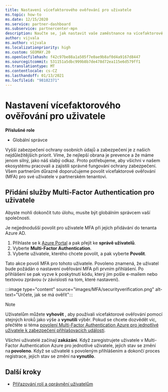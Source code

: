 ```yaml
---
title: Nastavení vícefaktorového ověřování pro uživatele
ms.topic: how-to
ms.date: 12/15/2020
ms.service: partner-dashboard
ms.subservice: partnercenter-mpn
description: Naučte se, jak nastavit vaše zaměstnance na vícefaktorové ověřování.
author: vijvala
ms.author: vijvala
ms.localizationpriority: high
ms.custom: SEOMAY.20
ms.openlocfilehash: f42c97be88a1a505f7e0ae9b8af0d4a9167d8447
ms.sourcegitcommit: 531151a5dbc999b8b7de478d72ea115e6d579ff1
ms.translationtype: MT
ms.contentlocale: cs-CZ
ms.lasthandoff: 01/13/2021
ms.locfileid: "98182371"
---
```

# <a name="set-up-your-users-with-multi-factor-authentication"></a>Nastavení vícefaktorového ověřování pro uživatele

**Příslušné role**

- Globální správce

Vyšší zabezpečení ochrany osobních údajů a zabezpečení je z našich nejdůležitějších priorit. Víme, že nejlepší obrana je prevence a že máme jenom silný, jako náš slabý odkaz. Proto potřebujeme, aby všichni v našem ekosystému pracovali a zajistili správné fungování ochrany zabezpečení. Všem partnerům důrazně doporučujeme povolit vícefaktorové ověřování (MFA) pro své uživatele v partnerském tenantovi. 

## <a name="add-multi-factor-authentication-for-your-users"></a>Přidání služby Multi-Factor Authentication pro uživatele

Abyste mohli dokončit tuto úlohu, musíte být globálním správcem vaší společnosti.

Je nejjednodušší povolit pro uživatele MFA při jejich přidávání do tenanta Azure AD.

1. Přihlaste se k [Azure Portal](https://portal.azure.com) a pak přejít ke **správě uživatelů**.
1. Vyberte **Multi-Factor Authentication**.
1. Vyberte uživatele, kterého chcete povolit, a pak vyberte **Povolit**.

Tato akce povolí MFA pro tohoto uživatele. Povoleno znamená, že uživatel bude požádán o nastavení ověřování MFA při prvním přihlášení. Po přihlášení se pak vyzve k poskytnutí kódu, který jim pošle e-mailem nebo textovou zprávou (v závislosti na tom, které nastavení).  

:::image type="content" source="images/MFA/securityverification.png" alt-text="Určete, jak se má ověřit":::

>[!NOTE]
>Uživatelům můžete **vyhovět** , aby používali vícefaktorové ověřování pomocí stejných kroků jako výše a **vynutili** výběr. Pokud se chcete dozvědět víc, přečtěte si téma [povolení Multi-Factor Authentication Azure pro jednotlivé uživatele k zabezpečení přihlašovacích událostí](/azure/active-directory/authentication/howto-mfa-userstates). 

Všichni uživatelé začínají **zakázáni**. Když zaregistrujete uživatele v Multi-Factor Authentication Azure pro jednotlivé uživatele, jejich stav se změní na **povoleno**. Když se uživatelé s povoleným přihlášením a dokončí proces registrace, jejich stav se změní na **vynutilo**. 

## <a name="next-steps"></a>Další kroky

- [Přiřazování rolí a oprávnění uživatelům](permissions-overview.md)